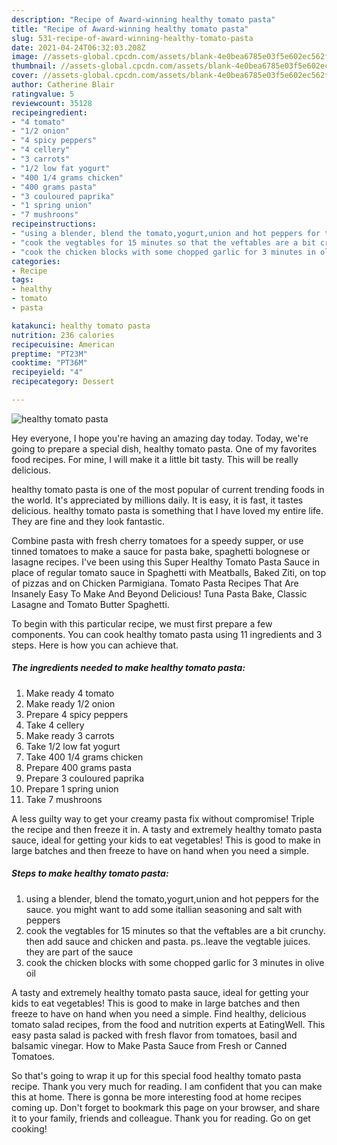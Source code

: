 ```yaml
---
description: "Recipe of Award-winning healthy tomato pasta"
title: "Recipe of Award-winning healthy tomato pasta"
slug: 531-recipe-of-award-winning-healthy-tomato-pasta
date: 2021-04-24T06:32:03.208Z
image: //assets-global.cpcdn.com/assets/blank-4e0bea6785e03f5e602ec562f230caae08da540cada707380b4fe1bbebba43da.png
thumbnail: //assets-global.cpcdn.com/assets/blank-4e0bea6785e03f5e602ec562f230caae08da540cada707380b4fe1bbebba43da.png
cover: //assets-global.cpcdn.com/assets/blank-4e0bea6785e03f5e602ec562f230caae08da540cada707380b4fe1bbebba43da.png
author: Catherine Blair
ratingvalue: 5
reviewcount: 35128
recipeingredient:
- "4 tomato"
- "1/2 onion"
- "4 spicy peppers"
- "4 cellery"
- "3 carrots"
- "1/2 low fat yogurt"
- "400 1/4 grams chicken"
- "400 grams pasta"
- "3 couloured paprika"
- "1 spring union"
- "7 mushroons"
recipeinstructions:
- "using a blender, blend the tomato,yogurt,union and hot peppers for the sauce. you might want to add some itallian seasoning and salt with peppers"
- "cook the vegtables for 15 minutes so that the veftables are a bit crunchy. then add sauce and chicken and pasta. ps..leave the vegtable juices. they are part of the sauce"
- "cook the chicken blocks with some chopped garlic for 3 minutes in olive oil"
categories:
- Recipe
tags:
- healthy
- tomato
- pasta

katakunci: healthy tomato pasta 
nutrition: 236 calories
recipecuisine: American
preptime: "PT23M"
cooktime: "PT36M"
recipeyield: "4"
recipecategory: Dessert

---
```



![healthy tomato pasta](//assets-global.cpcdn.com/assets/blank-4e0bea6785e03f5e602ec562f230caae08da540cada707380b4fe1bbebba43da.png)

Hey everyone, I hope you're having an amazing day today. Today, we're going to prepare a special dish, healthy tomato pasta. One of my favorites food recipes. For mine, I will make it a little bit tasty. This will be really delicious.

healthy tomato pasta is one of the most popular of current trending foods in the world. It's appreciated by millions daily. It is easy, it is fast, it tastes delicious. healthy tomato pasta is something that I have loved my entire life. They are fine and they look fantastic.

Combine pasta with fresh cherry tomatoes for a speedy supper, or use tinned tomatoes to make a sauce for pasta bake, spaghetti bolognese or lasagne recipes. I&#39;ve been using this Super Healthy Tomato Pasta Sauce in place of regular tomato sauce in Spaghetti with Meatballs, Baked Ziti, on top of pizzas and on Chicken Parmigiana. Tomato Pasta Recipes That Are Insanely Easy To Make And Beyond Delicious! Tuna Pasta Bake, Classic Lasagne and Tomato Butter Spaghetti.


To begin with this particular recipe, we must first prepare a few components. You can cook healthy tomato pasta using 11 ingredients and 3 steps. Here is how you can achieve that.

<!--inarticleads1-->

##### The ingredients needed to make healthy tomato pasta:

1. Make ready 4 tomato
1. Make ready 1/2 onion
1. Prepare 4 spicy peppers
1. Take 4 cellery
1. Make ready 3 carrots
1. Take 1/2 low fat yogurt
1. Take 400 1/4 grams chicken
1. Prepare 400 grams pasta
1. Prepare 3 couloured paprika
1. Prepare 1 spring union
1. Take 7 mushroons


A less guilty way to get your creamy pasta fix without compromise! Triple the recipe and then freeze it in. A tasty and extremely healthy tomato pasta sauce, ideal for getting your kids to eat vegetables! This is good to make in large batches and then freeze to have on hand when you need a simple. 

<!--inarticleads2-->

##### Steps to make healthy tomato pasta:

1. using a blender, blend the tomato,yogurt,union and hot peppers for the sauce. you might want to add some itallian seasoning and salt with peppers
1. cook the vegtables for 15 minutes so that the veftables are a bit crunchy. then add sauce and chicken and pasta. ps..leave the vegtable juices. they are part of the sauce
1. cook the chicken blocks with some chopped garlic for 3 minutes in olive oil


A tasty and extremely healthy tomato pasta sauce, ideal for getting your kids to eat vegetables! This is good to make in large batches and then freeze to have on hand when you need a simple. Find healthy, delicious tomato salad recipes, from the food and nutrition experts at EatingWell. This easy pasta salad is packed with fresh flavor from tomatoes, basil and balsamic vinegar. How to Make Pasta Sauce from Fresh or Canned Tomatoes. 

So that's going to wrap it up for this special food healthy tomato pasta recipe. Thank you very much for reading. I am confident that you can make this at home. There is gonna be more interesting food at home recipes coming up. Don't forget to bookmark this page on your browser, and share it to your family, friends and colleague. Thank you for reading. Go on get cooking!
